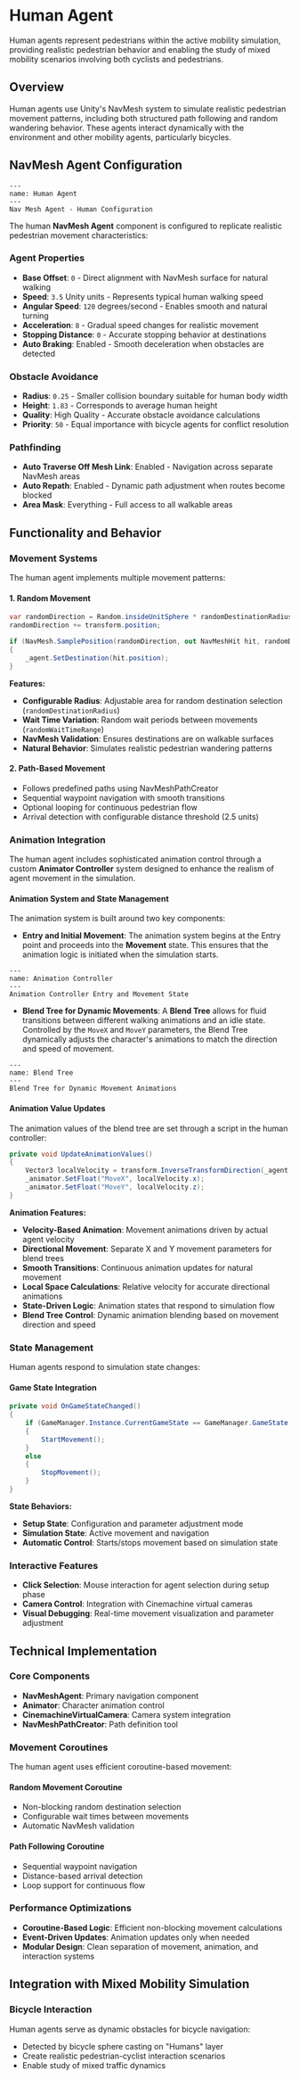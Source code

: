 # Human Agent

Human agents represent pedestrians within the active mobility simulation, providing realistic pedestrian behavior and enabling the study of mixed mobility scenarios involving both cyclists and pedestrians.

## Overview

Human agents use Unity's NavMesh system to simulate realistic pedestrian movement patterns, including both structured path following and random wandering behavior. These agents interact dynamically with the environment and other mobility agents, particularly bicycles.

## NavMesh Agent Configuration

```{figure} ../Images/humanagent.png
---
name: Human Agent
---
Nav Mesh Agent - Human Configuration
```

The human **NavMesh Agent** component is configured to replicate realistic pedestrian movement characteristics:

### Agent Properties
- **Base Offset**: `0` - Direct alignment with NavMesh surface for natural walking
- **Speed**: `3.5` Unity units - Represents typical human walking speed
- **Angular Speed**: `120` degrees/second - Enables smooth and natural turning
- **Acceleration**: `8` - Gradual speed changes for realistic movement
- **Stopping Distance**: `0` - Accurate stopping behavior at destinations
- **Auto Braking**: Enabled - Smooth deceleration when obstacles are detected

### Obstacle Avoidance
- **Radius**: `0.25` - Smaller collision boundary suitable for human body width
- **Height**: `1.83` - Corresponds to average human height
- **Quality**: High Quality - Accurate obstacle avoidance calculations
- **Priority**: `50` - Equal importance with bicycle agents for conflict resolution

### Pathfinding
- **Auto Traverse Off Mesh Link**: Enabled - Navigation across separate NavMesh areas
- **Auto Repath**: Enabled - Dynamic path adjustment when routes become blocked
- **Area Mask**: Everything - Full access to all walkable areas

## Functionality and Behavior

### Movement Systems

The human agent implements multiple movement patterns:

#### 1. Random Movement
```csharp
var randomDirection = Random.insideUnitSphere * randomDestinationRadius;
randomDirection += transform.position;

if (NavMesh.SamplePosition(randomDirection, out NavMeshHit hit, randomDestinationRadius, 1))
{
    _agent.SetDestination(hit.position);
}
```

**Features:**
- **Configurable Radius**: Adjustable area for random destination selection (`randomDestinationRadius`)
- **Wait Time Variation**: Random wait periods between movements (`randomWaitTimeRange`)
- **NavMesh Validation**: Ensures destinations are on walkable surfaces
- **Natural Behavior**: Simulates realistic pedestrian wandering patterns

#### 2. Path-Based Movement
- Follows predefined paths using NavMeshPathCreator
- Sequential waypoint navigation with smooth transitions
- Optional looping for continuous pedestrian flow
- Arrival detection with configurable distance threshold (2.5 units)

### Animation Integration

The human agent includes sophisticated animation control through a custom **Animator Controller** system designed to enhance the realism of agent movement in the simulation.

#### Animation System and State Management

The animation system is built around two key components:

- **Entry and Initial Movement**: The animation system begins at the Entry point and proceeds into the **Movement** state. This ensures that the animation logic is initiated when the simulation starts.

```{figure} ../Images/animation.png
---
name: Animation Controller
---
Animation Controller Entry and Movement State
```

- **Blend Tree for Dynamic Movements**: A **Blend Tree** allows for fluid transitions between different walking animations and an idle state. Controlled by the `MoveX` and `MoveY` parameters, the Blend Tree dynamically adjusts the character's animations to match the direction and speed of movement.

```{figure} ../Images/blendtree.png
---
name: Blend Tree
---
Blend Tree for Dynamic Movement Animations
```

#### Animation Value Updates

The animation values of the blend tree are set through a script in the human controller:

```csharp
private void UpdateAnimationValues()
{
    Vector3 localVelocity = transform.InverseTransformDirection(_agent.velocity);
    _animator.SetFloat("MoveX", localVelocity.x);
    _animator.SetFloat("MoveY", localVelocity.z); 
}
```

**Animation Features:**
- **Velocity-Based Animation**: Movement animations driven by actual agent velocity
- **Directional Movement**: Separate X and Y movement parameters for blend trees
- **Smooth Transitions**: Continuous animation updates for natural movement
- **Local Space Calculations**: Relative velocity for accurate directional animations
- **State-Driven Logic**: Animation states that respond to simulation flow
- **Blend Tree Control**: Dynamic animation blending based on movement direction and speed

### State Management

Human agents respond to simulation state changes:

#### Game State Integration
```csharp
private void OnGameStateChanged()
{
    if (GameManager.Instance.CurrentGameState == GameManager.GameState.Simulation)
    {
        StartMovement();
    }
    else
    {
        StopMovement();
    }
}
```

**State Behaviors:**
- **Setup State**: Configuration and parameter adjustment mode
- **Simulation State**: Active movement and navigation
- **Automatic Control**: Starts/stops movement based on simulation state

### Interactive Features

- **Click Selection**: Mouse interaction for agent selection during setup phase
- **Camera Control**: Integration with Cinemachine virtual cameras
- **Visual Debugging**: Real-time movement visualization and parameter adjustment

## Technical Implementation

### Core Components
- **NavMeshAgent**: Primary navigation component
- **Animator**: Character animation control
- **CinemachineVirtualCamera**: Camera system integration
- **NavMeshPathCreator**: Path definition tool

### Movement Coroutines

The human agent uses efficient coroutine-based movement:

#### Random Movement Coroutine
- Non-blocking random destination selection
- Configurable wait times between movements
- Automatic NavMesh validation

#### Path Following Coroutine
- Sequential waypoint navigation
- Distance-based arrival detection
- Loop support for continuous flow

### Performance Optimizations

- **Coroutine-Based Logic**: Efficient non-blocking movement calculations
- **Event-Driven Updates**: Animation updates only when needed
- **Modular Design**: Clean separation of movement, animation, and interaction systems

## Integration with Mixed Mobility Simulation

### Bicycle Interaction
Human agents serve as dynamic obstacles for bicycle navigation:
- Detected by bicycle sphere casting on "Humans" layer
- Create realistic pedestrian-cyclist interaction scenarios
- Enable study of mixed traffic dynamics

